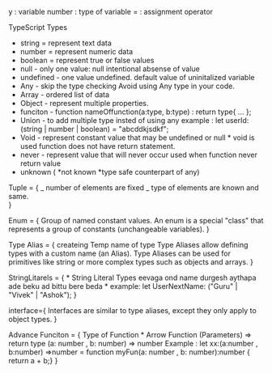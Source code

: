 y : variable
number : type of variable
= : assignment operator

TypeScript Types

- string = represent text data
- number = represent numeric data
- boolean = represent true or false values
- null - only one value: null intentional absense of value
- undefined - one value undefined. default value of uninitalized variable
- Any - skip the type checking Avoid using Any type in your code.
- Array - ordered list of data
- Object - represent multiple properties.
- funciton - function nameOffunction(a:type, b:type) : return type{ ... };
- Union - to add multiple type insted of using any example : let userId: (string | number | boolean) = "abcddkjsdkf";
- Void - represent constant value that may be undefined or null \* void is used function does not have return statement.
- never - represent value that will never occur used when function never return value
- unknown ( *not known *type safe counterpart of any)

Tuple = {
_ number of elements are fixed
_ type of elements are known and same.  
}

Enum = {
Group of named constant values.
An enum is a special "class" that represents a group of constants (unchangeable variables).
}

Type Alias = {
createing Temp name of type
Type Aliases allow defining types with a custom name (an Alias).
Type Aliases can be used for primitives like string or more complex types such as objects and arrays.
}

StringLitarels = {
    * String Literal Types eevaga ond name durgesh aythapa ade beku ad bittu bere beda
    * example: let UserNextName: ("Guru" | "Vivek" | "Ashok");
}

interface={
    Interfaces are similar to type aliases, except they only apply to object types.
}

Advance Funciton = {
    Type of Function
    * Arrow Function
    (Parameters) => return type
    (a: number , b: number) => number
    Example : let xx:(a:number , b:number) =>number = function myFun(a: number , b: number):number {
    return a + b;}
}

